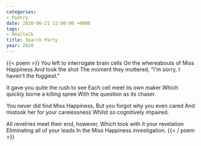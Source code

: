```yaml
---
categories:
- Poetry
date: 2020-06-21 12:00:00 +0000
tags:
- Realtalk
title: Search Party
year: 2020
---
```

{{< poem >}}
You left to interrogate brain cells
On the whereabouts of Miss Happiness
And took the shot 
The moment they muttered,
"I'm sorry, I haven't the foggiest."

It gave you quite the rush to see
Each cell meet its own maker
Which quickly borne a killing spree
With the question as its chaser.

You never did find Miss Happiness,
But you forgot why you even cared
And mistook her for your carelessness
Whilst so cognitively impaired.

All revelries meet their end, however,
Which took with it your revelation
Eliminating all of your leads
In the Miss Happiness investigation.
{{< / poem >}}